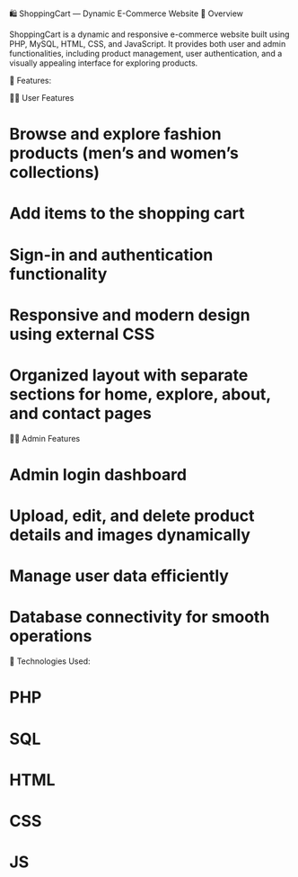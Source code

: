 🛍️ ShoppingCart — Dynamic E-Commerce Website
📖 Overview

ShoppingCart is a dynamic and responsive e-commerce website built using PHP, MySQL, HTML, CSS, and JavaScript.
It provides both user and admin functionalities, including product management, user authentication, and a visually appealing interface for exploring products.

🚀 Features:

👩‍💼 User Features

# Browse and explore fashion products (men’s and women’s collections)

# Add items to the shopping cart

# Sign-in and authentication functionality

# Responsive and modern design using external CSS

# Organized layout with separate sections for home, explore, about, and contact pages

🧑‍💻 Admin Features

# Admin login dashboard

# Upload, edit, and delete product details and images dynamically

# Manage user data efficiently

# Database connectivity for smooth operations

🔗 Technologies Used:

# PHP
# SQL
# HTML
# CSS
# JS
